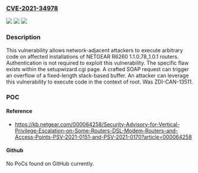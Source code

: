 ### [CVE-2021-34978](https://cve.mitre.org/cgi-bin/cvename.cgi?name=CVE-2021-34978)
![](https://img.shields.io/static/v1?label=Product&message=R6260&color=blue)
![](https://img.shields.io/static/v1?label=Version&message=1.1.0.78_1.0.1%20&color=brightgreen)
![](https://img.shields.io/static/v1?label=Vulnerability&message=CWE-121%3A%20Stack-based%20Buffer%20Overflow&color=brightgreen)

### Description

This vulnerability allows network-adjacent attackers to execute arbitrary code on affected installations of NETGEAR R6260 1.1.0.78_1.0.1 routers. Authentication is not required to exploit this vulnerability. The specific flaw exists within the setupwizard.cgi page. A crafted SOAP request can trigger an overflow of a fixed-length stack-based buffer. An attacker can leverage this vulnerability to execute code in the context of root. Was ZDI-CAN-13511.

### POC

#### Reference
- https://kb.netgear.com/000064258/Security-Advisory-for-Vertical-Privilege-Escalation-on-Some-Routers-DSL-Modem-Routers-and-Access-Points-PSV-2021-0151-and-PSV-2021-0170?article=000064258

#### Github
No PoCs found on GitHub currently.

